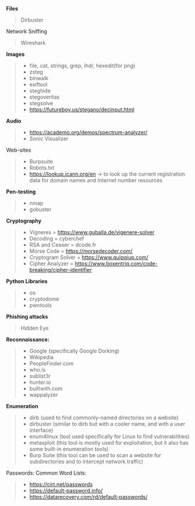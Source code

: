 **Files**
> Dirbuster

Network Sniffing
> Wireshark

**Images**
> - file, cat, strings, grep, ihdr, hexedit(for png)
> - zsteg
> - binwalk
> - exiftool
> - steghide
> - stegoveritas
> - stegsolve
> - https://futureboy.us/stegano/decinput.html

**Audio**
> - https://academo.org/demos/spectrum-analyzer/
> - Sonic Visualizer

Web-sites
> - Burpsuite
> - Robots.txt
> - https://lookup.icann.org/en   -> to look up the current registration data for domain names and Internet number resources

**Pen-testing**
> - nmap
> - gobuster

**Cryptography**
> - Vigneres = https://www.guballa.de/vigenere-solver
> - Decoding = cyberchef
> - RSA and Ceaser = dcode.fr
> - Morse Code = https://morsedecoder.com/
> - Cryptogram Solver = https://www.quipqiup.com/
> - Cipher Analyzer = https://www.boxentriq.com/code-breaking/cipher-identifier

**Python Libraries**
> - os
> - cryptodome
> - pwntools

**Phishing attacks**
> Hidden Eye

**Reconnaissance:**
> - Google (specifically Google Dorking)
> - Wikipedia
> - PeopleFinder.com
> - who.is
> - sublist3r
> - hunter.io
> - builtwith.com
> - wappalyzer

**Enumeration**
> - dirb (used to find commonly-named directories on a website) 
> - dirbuster (similar to dirb but with a cooler name, and with a user interface)
> - enum4linux (tool used specifically for Linux to find vulnerabilities)
> - metasploit (this tool is mostly used for exploitation, but it also has some built-in enumeration tools)
> - Burp Suite (this tool can be used to scan a website for subdirectories and to intercept network traffic)

Passwords:
Common Word Lists:
> - https://cirt.net/passwords
> - https://default-password.info/
> - https://datarecovery.com/rd/default-passwords/


